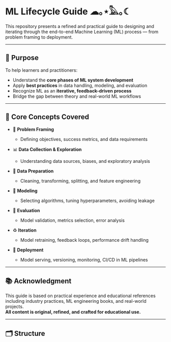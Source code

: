# ML Lifecycle Guide ☁︎｡⋆𓅓｡☾

This repository presents a refined and practical guide to designing and iterating through the end-to-end Machine Learning (ML) process — from problem framing to deployment.

---

## 🎯 Purpose

To help learners and practitioners:
- Understand the **core phases of ML system development**
- Apply **best practices** in data handling, modeling, and evaluation
- Recognize ML as an **iterative, feedback-driven process**
- Bridge the gap between theory and real-world ML workflows

---

## 🔄 Core Concepts Covered

- 🧩 **Problem Framing**
  - Defining objectives, success metrics, and data requirements

- 📊 **Data Collection & Exploration**
  - Understanding data sources, biases, and exploratory analysis

- 🧹 **Data Preparation**
  - Cleaning, transforming, splitting, and feature engineering

- 🧠 **Modeling**
  - Selecting algorithms, tuning hyperparameters, avoiding leakage

- 🧪 **Evaluation**
  - Model validation, metrics selection, error analysis

- ♻️ **Iteration**
  - Model retraining, feedback loops, performance drift handling

- 🚀 **Deployment**
  - Model serving, versioning, monitoring, CI/CD in ML pipelines

---

## 📚 Acknowledgment

This guide is based on practical experience and educational references including industry practices, ML engineering books, and real-world projects.  
**All content is original, refined, and crafted for educational use.**

---

## 🗂️ Structure

